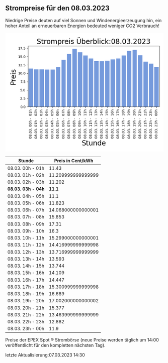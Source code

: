 
## Strompreise für den 08.03.2023

Niedrige Preise deuten auf viel Sonnen und Windenergieerzeugung hin, ein hoher Anteil an erneuerbaren Energien bedeuted weniger CO2 Verbrauch!

![Strompreis übersicht](imgs/strompreis_uebersicht.png)

| Stunde | Preis in Cent/kWh |
|---|---|
| 08.03. 00h -  01h | 11.43 | 
| 08.03. 01h -  02h | 11.209999999999999 | 
| 08.03. 02h -  03h | 11.202 | 
| **08.03. 03h -  04h** | **11.1** | 
| 08.03. 04h -  05h | 11.1 | 
| 08.03. 05h -  06h | 11.823 | 
| 08.03. 06h -  07h | 14.068000000000001 | 
| 08.03. 07h -  08h | 15.853 | 
| 08.03. 08h -  09h | 17.31 | 
| 08.03. 09h -  10h | 16.3 | 
| 08.03. 10h -  11h | 15.299000000000001 | 
| 08.03. 11h -  12h | 14.416999999999998 | 
| 08.03. 12h -  13h | 13.716999999999999 | 
| 08.03. 13h -  14h | 13.593 | 
| 08.03. 14h -  15h | 13.744 | 
| 08.03. 15h -  16h | 14.109 | 
| 08.03. 16h -  17h | 14.447 | 
| 08.03. 17h -  18h | 15.300999999999998 | 
| 08.03. 18h -  19h | 16.689 | 
| 08.03. 19h -  20h | 17.002000000000002 | 
| 08.03. 20h -  21h | 15.377 | 
| 08.03. 21h -  22h | 13.463999999999999 | 
| 08.03. 22h -  23h | 12.882 | 
| 08.03. 23h -  00h | 11.9 | 

Preise der EPEX Spot ® Strombörse (neue Preise werden täglich um 14:00 veröffentlicht für den kompletten nächsten Tag).

letzte Aktualisierung:07.03.2023 14:30